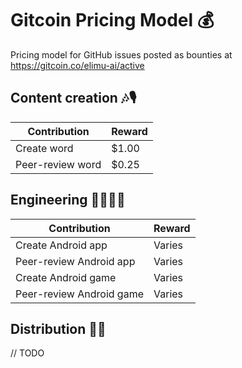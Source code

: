 # Gitcoin Pricing Model 💰

Pricing model for GitHub issues posted as bounties at https://gitcoin.co/elimu-ai/active

## Content creation 🎶🎙️

|Contribution |Reward|
--- | ---
|Create word|$1.00|
|Peer-review word|$0.25|

## Engineering 👩🏽‍💻📱

|Contribution |Reward|
--- | ---
|Create Android app|Varies|
|Peer-review Android app|Varies|
|Create Android game|Varies|
|Peer-review Android game|Varies|

## Distribution 🛵💨

// TODO
